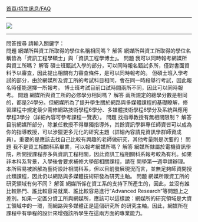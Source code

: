 [首頁/招生訊息/FAQ](http://www.inm.ntu.edu.tw/admiss/faq.php)

---

![](http://i.imgur.com/zY25DTs.png)

---

問答搜尋
請輸入關鍵字：    
問題	網媒所與資工所取得的學位名稱相同嗎？
解答	網媒所與資工所取得的學位名稱皆為「資訊工程學碩士」與「資訊工程學博士」。
問題	我可以同時報考網媒所與資工所嗎？
解答	碩士班甄試入學的部分，可以同時報名甄試多所，僅對書面資料予以審查，因此提出相關有力審查條件，是可以同時報考的。
但碩士班入學考試的部分，由於網媒所及資工所的考試科目相同，會在同一時段舉行考試，因此報名時僅能選擇一所報考。
博士班考試目前口試時間兩所不同，因此可以同時報考。
問題	網媒所與資工所的必修學分相同嗎？
解答	兩所規定的總學分數是相同的，都是24學分。但網媒所為了提升學生關於網路與多媒體課程的基礎瞭解，修習課程中規定最少需修網路技術學程6學分、多媒體技術學程6學分及系統與應用學程3學分（詳細內容可參考課程一覽表）。
問題	找指導教授有無相關限制？
解答	目前網媒所部分，除兼任教授不得單獨指導外，其餘資訊學群專任師資皆可以成為你的指導教授，可以涉獵更多元化的研究主題（詳細內容請見資訊學群師資成員）。重要的是應該去找自己比較有興趣的老師做研究，其他考量則是次要的！
問題	我不是資工相關科系畢業，可以報考網媒所嗎？
解答	網媒所隸屬於電機資訊學院，所開授課程亦多與資訊工程相關，因此資訊工程相關科系報考較為有利。如果非本科系背景，入學後會要求補修大學部相關課程，請在 開學第一週申請辦理。本所容易被誤解為藝術設計相關科系，但以目前發展現況而言，並無足夠師資開授此類課程，因此仍以網路與多媒體技術研發為研究主軸。
問題	網媒所跟資工所的研究領域有何不同？
解答	網媒所係在資工系的支持下所產生的，因此，並沒有誰比較熱門、誰比較容易就業、誰比較容易進行”Advanced Research”等問題上之差別。如果一定區分資工所與網媒所，應該可以這樣說：網媒所的研究領域是大資工領域中的一環，而網路與多媒體正是這個研究所 的研究主軸。因此，網媒所在課程中有學程的設計來增強該所學生在這兩方面的專業能力。
